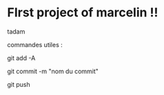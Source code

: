 # FIrst project of marcelin !!

tadam


commandes utiles :

git add -A

git commit -m "nom du commit"

git push
